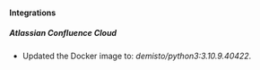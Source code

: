 #### Integrations
##### Atlassian Confluence Cloud
- Updated the Docker image to: *demisto/python3:3.10.9.40422*.
